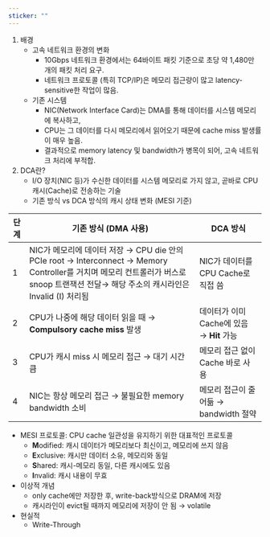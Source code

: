 ```yaml
---
sticker: ""
---
```

1. 배경
    - 고속 네트워크 환경의 변화
        - 10Gbps 네트워크 환경에서는 64바이트 패킷 기준으로 초당 약 1,480만 개의 패킷 처리 요구.
        - 네트워크 프로토콜 (특히 TCP/IP)은 메모리 접근량이 많고 latency-sensitive한 작업이 많음.
    - 기존 시스템
        - NIC(Network Interface Card)는 DMA를 통해 데이터를 시스템 메모리에 복사하고,
        - CPU는 그 데이터를 다시 메모리에서 읽어오기 때문에 cache miss 발생률이 매우 높음.
        - 결과적으로 memory latency 및 bandwidth가 병목이 되어, 고속 네트워크 처리에 부적합.
2. DCA란?
    - I/O 장치(NIC 등)가 수신한 데이터를 시스템 메모리로 가지 않고, 곧바로 CPU 캐시(Cache)로 전송하는 기술
    - 기존 방식 vs DCA 방식의 캐시 상태 변화 (MESI 기준)

| 단계  | 기존 방식 (DMA 사용)                                                                                                                            | DCA 방식                         |
| --- | ----------------------------------------------------------------------------------------------------------------------------------------- | ------------------------------ |
| 1   | NIC가 메모리에 데이터 저장 → CPU die 안의 PCIe root → Interconnect → Memory Controller를 거치며 메모리 컨트롤러가 버스로 snoop 트랜잭션 전달→ 해당 주소의 캐시라인은 Invalid (I) 처리됨 | NIC가 데이터를 CPU Cache로 직접 씀      |
| 2   | CPU가 나중에 해당 데이터 읽을 때 → **Compulsory cache miss** 발생                                                                                       | 데이터가 이미 Cache에 있음 → **Hit** 가능 |
| 3   | CPU가 캐시 miss 시 메모리 접근 → 대기 시간 큼                                                                                                           | 메모리 접근 없이 Cache 바로 사용          |
| 4   | NIC는 항상 메모리 접근 → 불필요한 memory bandwidth 소비                                                                                                 | 메모리 접근이 줄어듦 → bandwidth 절약     |
- MESI 프로토콜: CPU cache 일관성을 유지하기 위한 대표적인 프로토콜
    - **M**odified: 캐시 데이터가 메모리보다 최신이고, 메모리에 쓰지 않음
    - **E**xclusive: 캐시만 데이터 소유, 메모리와 동일
    - **S**hared: 캐시-메모리 동일, 다른 캐시에도 있음
    - **I**nvalid: 캐시 내용이 무효
- 이상적 개념
    - only cache에만 저장한 후, write-back방식으로 DRAM에 저장
    - 캐시라인이 evict될 때까지 메모리에 저장이 안 됨 → volatile
- 현실적
    - Write-Through